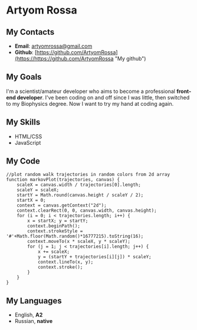 # Artyom Rossa

## My Contacts

 - **Email**: [artyomrossa@gmail.com](mailto:artyomrossa@gmail.com "Email me")
 - **Github**: [https://github.com/ArtyomRossa](https://https://github.com/ArtyomRossa "My github")

## My Goals

I'm a scientist/amateur developer who aims to become a professional **front-end developer**. I've been coding on and off since I was little, then switched to my Biophysics degree. Now I want to try my hand at coding again.

## My Skills

 - HTML/CSS
 - JavaScript

## My Code

```
//plot random walk trajectories in random colors from 2d array
function markovPlot(trajectories, canvas) {
	scaleX = canvas.width / trajectories[0].length;
	scaleY = scaleX;
	startY = Math.round(canvas.height / scaleY / 2);
	startX = 0;
	context = canvas.getContext("2d");
	context.clearRect(0, 0, canvas.width, canvas.height);
	for (i = 0; i < trajectories.length; i++) {
		x = startX; y = startY;
		context.beginPath();
		context.strokeStyle = '#'+Math.floor(Math.random()*16777215).toString(16);
		context.moveTo(x * scaleX, y * scaleY);
		for (j = 1; j < trajectories[i].length; j++) {
			x += scaleX;
			y = (startY + trajectories[i][j]) * scaleY;
			context.lineTo(x, y);
			context.stroke();
		}
	}
}
```

## My Languages
 - English, **A2**  
 - Russian, **native**